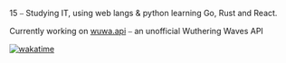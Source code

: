 15 ⎯ Studying IT, using web langs & python learning Go, Rust and React.

Currently working on [wuwa.api](https://koyio.rest) ⎯ an unofficial Wuthering Waves API

[![wakatime](https://wakatime.com/badge/user/d91eae13-13e3-44a6-94f8-9d3719990e17.svg?style=for-the-badge)](https://wakatime.com/@d91eae13-13e3-44a6-94f8-9d3719990e17)
